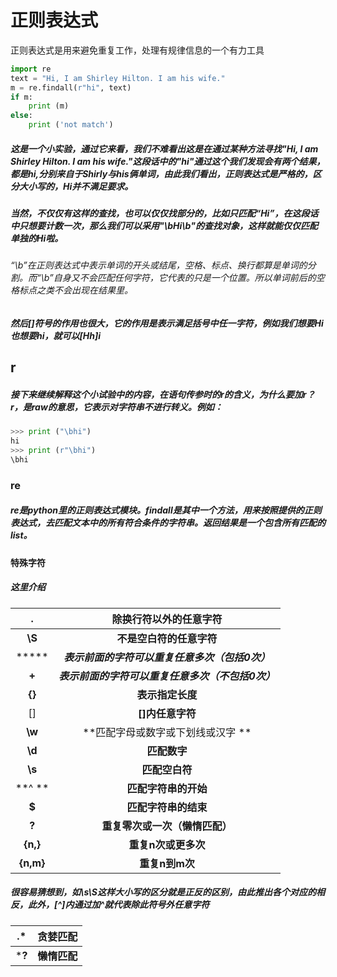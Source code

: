 # 正则表达式

正则表达式是用来避免重复工作，处理有规律信息的一个有力工具



```python
import re
text = "Hi, I am Shirley Hilton. I am his wife."
m = re.findall(r"hi", text)
if m:
    print (m)
else:
    print ('not match')
```

##### 这是一个小实验，通过它来看，我们不难看出这是在通过某种方法寻找"Hi, I am Shirley Hilton. I am his wife."这段话中的"hi"通过这个我们发现会有两个结果，都是hi,分别来自于Shirly与his俩单词，由此我们看出，正则表达式是严格的，区分大小写的，Hi并不满足要求。

##### 当然，不仅仅有这样的查找，也可以仅仅找部分的，比如只匹配“Hi”，在这段话中只想要计数一次，那么我们可以采用"\bHi\b"的查找对象，这样就能仅仅匹配单独的Hi啦。

###### “\b”在正则表达式中表示单词的开头或结尾，空格、标点、换行都算是单词的分割。而“\b”自身又不会匹配任何字符，它代表的只是一个位置。所以单词前后的空格标点之类不会出现在结果里。

##### 然后[]符号的作用也很大，它的作用是表示满足括号中任一字符，例如我们想要Hi也想要hi，就可以[Hh]i



## r

##### 接下来继续解释这个小试验中的内容，在语句传参时的r的含义，为什么要加r？<br/>r，是raw的意思，它表示对字符串不进行转义。例如：

```python
>>> print ("\bhi")
hi
>>> print (r"\bhi")
\bhi
```

### re

##### **re**是python里的正则表达式模块。findall是其中一个方法，用来按照提供的正则表达式，去匹配文本中的所有符合条件的字符串。返回结果是一个包含所有匹配的list。

#### 特殊字符

##### 这里介绍

|     .     |              除换行符以外的任意字符               |
| :-------: | :-----------------------------------------------: |
|  **\S**   |             **不是空白符的任意字符**              |
|   *****   |  ***表示前面的字符可以重复任意多次（包括0次）***  |
|   **+**   | ***表示前面的字符可以重复任意多次（不包括0次）*** |
|  **{}**   |                 **表示指定长度**                  |
|    []     |                 **[]内任意字符**                  |
|  **\w**   |         **匹配字母或数字或下划线或汉字 **         |
|  **\d**   |                   **匹配数字**                    |
|  **\s**   |                  **匹配空白符**                   |
|  **^ **   |               **匹配字符串的开始**                |
|   **$**   |               **匹配字符串的结束**                |
|   **?**   |          **重复零次或一次（懒惰匹配）**           |
| **{n,}**  |                **重复n次或更多次**                |
| **{n,m}** |                  **重复n到m次**                   |

##### 很容易猜想到，如\s\S这样大小写的区分就是正反的区别，由此推出各个对应的相反，此外，[^]内通过加^就代表除此符号外任意字符

| .*     | 贪婪匹配     |
| ------ | ------------ |
| ***?** | **懒惰匹配** |
